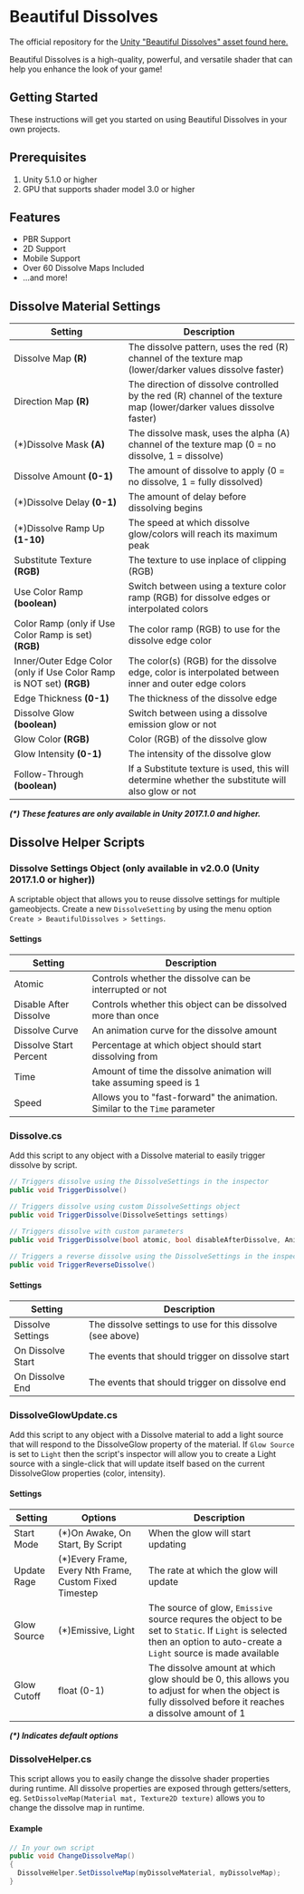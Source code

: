 # Beautiful Dissolves

The official repository for the [Unity "Beautiful Dissolves" asset found here.](https://www.assetstore.unity3d.com/en/#!/content/47771)

Beautiful Dissolves is a high-quality, powerful, and versatile shader that can help you enhance the look of your game!

## Getting Started

These instructions will get you started on using Beautiful Dissolves in your own projects.

## Prerequisites

1. Unity 5.1.0 or higher
2. GPU that supports shader model 3.0 or higher

## Features

* PBR Support
* 2D Support
* Mobile Support
* Over 60 Dissolve Maps Included
* ...and more!

## Dissolve Material Settings
| Setting        | Description  |
| ------------- |-------------|
| Dissolve Map **(R)**    | The dissolve pattern, uses the red (R) channel of the texture map (lower/darker values dissolve faster) |
| Direction Map **(R)**     | The direction of dissolve controlled by the red (R) channel of the texture map (lower/darker values dissolve faster)     |
| (\*)Dissolve Mask **(A)** | The dissolve mask, uses the alpha (A) channel of the texture map (0 = no dissolve, 1 = dissolve)      |
| Dissolve Amount **(0-1)** | The amount of dissolve to apply (0 = no dissolve, 1 = fully dissolved) |
| (\*)Dissolve Delay **(0-1)** | The amount of delay before dissolving begins |
| (\*)Dissolve Ramp Up **(1-10)** | The speed at which dissolve glow/colors will reach its maximum peak |
| Substitute Texture **(RGB)** | The texture to use inplace of clipping (RGB) |
| Use Color Ramp **(boolean)** | Switch between using a texture color ramp (RGB) for dissolve edges or interpolated colors |
| Color Ramp (only if Use Color Ramp is set) **(RGB)** | The color ramp (RGB) to use for the dissolve edge color |
| Inner/Outer Edge Color (only if Use Color Ramp is NOT set) **(RGB)** | The color(s) (RGB) for the dissolve edge, color is interpolated between inner and outer edge colors |
| Edge Thickness **(0-1)** | The thickness of the dissolve edge |
| Dissolve Glow **(boolean)** | Switch between using a dissolve emission glow or not |
| Glow Color **(RGB)** | Color (RGB) of the dissolve glow |
| Glow Intensity **(0-1)** | The intensity of the dissolve glow |
| Follow-Through **(boolean)** | If a Substitute texture is used, this will determine whether the substitute will also glow or not |

***(\*) These features are only available in Unity 2017.1.0 and higher.***

## Dissolve Helper Scripts

### Dissolve Settings Object (only available in v2.0.0 (Unity 2017.1.0 or higher))
A scriptable object that allows you to reuse dissolve settings for multiple gameobjects. Create a new ```DissolveSetting``` by using the menu option ```Create > BeautifulDissolves > Settings```.

#### Settings
| Setting        |  Description  |
| ------------- | -------------|
| Atomic | Controls whether the dissolve can be interrupted or not |
| Disable After Dissolve | Controls whether this object can be dissolved more than once |
| Dissolve Curve | An animation curve for the dissolve amount |
| Dissolve Start Percent | Percentage at which object should start dissolving from |
| Time | Amount of time the dissolve animation will take assuming speed is 1 |
| Speed | Allows you to "fast-forward" the animation. Similar to the ```Time``` parameter |

### Dissolve.cs
Add this script to any object with a Dissolve material to easily trigger dissolve by script.
```csharp
// Triggers dissolve using the DissolveSettings in the inspector
public void TriggerDissolve()

// Triggers dissolve using custom DissolveSettings object
public void TriggerDissolve(DissolveSettings settings)

// Triggers dissolve with custom parameters
public void TriggerDissolve(bool atomic, bool disableAfterDissolve, AnimationCurve dissolveCurve, float dissolveStartPercent, float time, float speed)

// Triggers a reverse dissolve using the DissolveSettings in the inspector
public void TriggerReverseDissolve()
```
#### Settings
| Setting        |  Description  |
| ------------- | -------------|
| Dissolve Settings | The dissolve settings to use for this dissolve (see above) |
| On Dissolve Start | The events that should trigger on dissolve start |
| On Dissolve End | The events that should trigger on dissolve end |

### DissolveGlowUpdate.cs
Add this script to any object with a Dissolve material to add a light source that will respond to the DissolveGlow property of the material. If ```Glow Source``` is set to ```Light``` then the script's inspector will allow you to create a Light source with a single-click that will update itself based on the current DissolveGlow properties (color, intensity).

#### Settings
| Setting        | Options | Description  |
| ------------- |------------- |-------------|
| Start Mode   | (\*)On Awake, On Start, By Script | When the glow will start updating |
| Update Rage | (\*)Every Frame, Every Nth Frame, Custom Fixed Timestep | The rate at which the glow will update |
| Glow Source | (\*)Emissive, Light | The source of glow, ```Emissive``` source requres the object to be set to ```Static```. If ```Light``` is selected then an option to auto-create a ```Light``` source is made available |
| Glow Cutoff | float (0-1) | The dissolve amount at which glow should be 0, this allows you to adjust for when the object is fully dissolved before it reaches a dissolve amount of 1 |

***(\*) Indicates default options***

### DissolveHelper.cs
This script allows you to easily change the dissolve shader properties during runtime. All dissolve properties are exposed through getters/setters, eg. ```SetDissolveMap(Material mat, Texture2D texture)``` allows you to change the dissolve map in runtime.

#### Example
```csharp
// In your own script
public void ChangeDissolveMap()
{
  DissolveHelper.SetDissolveMap(myDissolveMaterial, myDissolveMap);
}
```
